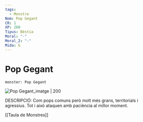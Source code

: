 ```yaml
---
tags:
  - Monstre
Nom: Pop Gegant
CR: 1
XP: 200
Tipus: Bèstia
Moral: "-"
Moral_2: "-"
Mida: G
---
```

# Pop Gegant

```statblock
monster: Pop Gegant
```

![Pop Gegant_imatge | 200](https://upload.wikimedia.org/wikipedia/commons/e/eb/Octopus_macropus_Merculiano.jpg)

DESCRIPCIÓ: 
Com pops comuns però molt més grans, territorials i agressius. Tot i això ataquen amb paciència al millor moment.

[[Taula de Monstres]]